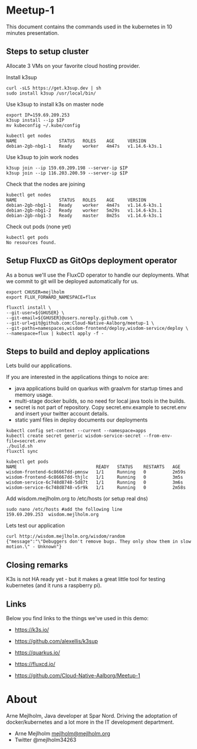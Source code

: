 # Meetup-1

This document contains the commands used in the kubernetes in 10 minutes presentation.

## Steps to setup cluster

Allocate 3 VMs on your favorite cloud hosting provider. 

Install k3sup

~~~Shell
curl -sLS https://get.k3sup.dev | sh
sudo install k3sup /usr/local/bin/
~~~

Use k3sup to install k3s on master node

~~~Shell
export IP=159.69.209.253
k3sup install --ip $IP
mv kubeconfig ~/.kube/config

kubectl get nodes
NAME                STATUS   ROLES    AGE     VERSION
debian-2gb-nbg1-1   Ready    worker   4m47s   v1.14.6-k3s.1
~~~

Use k3sup to join work nodes

~~~Shell
k3sup join --ip 159.69.209.198 --server-ip $IP
k3sup join --ip 116.203.200.59 --server-ip $IP
~~~

Check that the nodes are joining

~~~Shell
kubectl get nodes
NAME                STATUS   ROLES    AGE     VERSION
debian-2gb-nbg1-1   Ready    worker   4m47s   v1.14.6-k3s.1
debian-2gb-nbg1-2   Ready    worker   5m29s   v1.14.6-k3s.1
debian-2gb-nbg1-3   Ready    master   8m25s   v1.14.6-k3s.1
~~~

Check out pods (none yet)

~~~Shell
kubectl get pods
No resources found.
~~~


## Setup FluxCD as GitOps deployment operator

As a bonus we'll use the FluxCD operator to handle our deployments. What we commit to git will be deployed automatically for us. 

~~~Shell
export CHUSER=mejlholm
export FLUX_FORWARD_NAMESPACE=flux

fluxctl install \
--git-user=${GHUSER} \
--git-email=${GHUSER}@users.noreply.github.com \
--git-url=git@github.com:Cloud-Native-Aalborg/meetup-1 \
--git-paths=namespaces,wisdom-frontend/deploy,wisdom-service/deploy \
--namespace=flux | kubectl apply -f -
~~~

## Steps to build and deploy applications

Lets build our applications. 

If you are interested in the applications things to noice are: 

 - java applications build on quarkus with graalvm for startup times and memory usage.
 - multi-stage docker builds, so no need for local java tools in the builds. 
 - secret is not part of repository. Copy secret.env.example to secret.env and insert your twitter account details. 
 - static yaml files in deploy documents our deployments

~~~Shell
kubectl config set-context --current --namespace=apps
kubectl create secret generic wisdom-service-secret --from-env-file=secret.env
./build.sh
fluxctl sync

kubectl get pods
NAME                              READY   STATUS    RESTARTS   AGE
wisdom-frontend-6c86667dd-pmnsw   1/1     Running   0          2m59s
wisdom-frontend-6c86667dd-thjlc   1/1     Running   0          3m5s
wisdom-service-6c748d8748-5d87t   1/1     Running   0          3m6s
wisdom-service-6c748d8748-v5r9k   1/1     Running   0          2m58s
~~~

Add wisdom.mejlholm.org to /etc/hosts (or setup real dns)

~~~Shell
sudo nano /etc/hosts #add the following line
159.69.209.253  wisdom.mejlholm.org
~~~

Lets test our application

~~~Shell
curl http://wisdom.mejlholm.org/wisdom/random
{"message":"\"Debuggers don't remove bugs. They only show them in slow motion.\" - Unknown"}
~~~


## Closing remarks
K3s is not HA ready yet - but it makes a great little tool for testing kubernetes (and it runs a raspberry pi).


## Links
Below you find links to the things we've used in this demo:

- https://k3s.io/

- https://github.com/alexellis/k3sup

- https://quarkus.io/

- https://fluxcd.io/

- https://github.com/Cloud-Native-Aalborg/Meetup-1



# About
Arne Mejlholm, Java developer at Spar Nord. Driving the adoptation of docker/kubernetes and a lot more 
in the IT development department. 

- Arne Mejlholm mejlholm@mejlholm.org
- Twitter @mejlholm34263